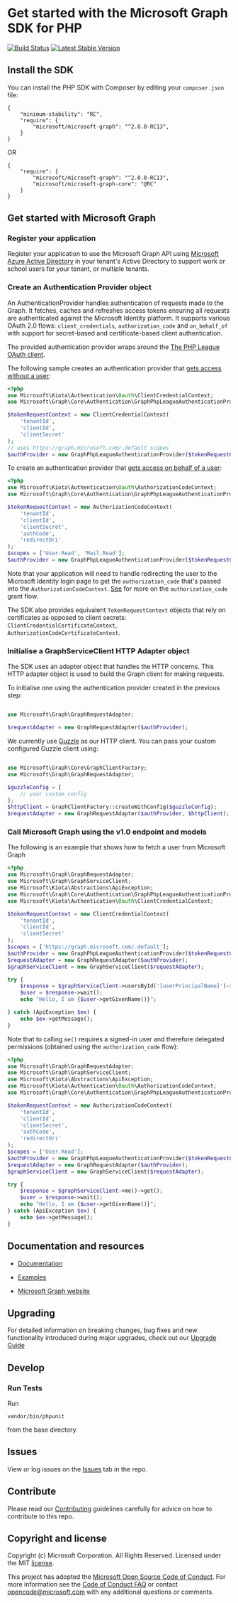 # Get started with the Microsoft Graph SDK for PHP

[![Build Status](https://travis-ci.org/microsoftgraph/msgraph-sdk-php.svg?branch=master)](https://travis-ci.org/microsoftgraph/msgraph-sdk-php)
[![Latest Stable Version](https://poser.pugx.org/microsoft/microsoft-graph/version)](https://packagist.org/packages/microsoft/microsoft-graph)

## Install the SDK
You can install the PHP SDK with Composer by editing your `composer.json` file:
```
{
    "minimum-stability": "RC",
    "require": {
        "microsoft/microsoft-graph": "^2.0.0-RC13",
    }
}
```
OR
```
{
    "require": {
        "microsoft/microsoft-graph": "^2.0.0-RC13",
        "microsoft/microsoft-graph-core": "@RC"
    }
}
```
## Get started with Microsoft Graph

### Register your application

Register your application to use the Microsoft Graph API using [Microsoft Azure Active Directory](https://portal.azure.com/#blade/Microsoft_AAD_RegisteredApps/ApplicationsListBlade) in your tenant's Active Directory to support work or school users for your tenant, or multiple tenants.

### Create an Authentication Provider object

An AuthenticationProvider handles authentication of requests made to the Graph. It fetches, caches and refreshes access tokens ensuring all requests are authenticated against the Microsoft Identity platform. It supports various OAuth 2.0 flows: `client_credentials`, `authorization_code` and `on_behalf_of` with support for secret-based and certificate-based client authentication.

The provided authentication provider wraps around the [The PHP League OAuth client](https://oauth2-client.thephpleague.com/).

The following sample creates an authentication provider that [gets access without a user](https://docs.microsoft.com/en-us/graph/auth-v2-service?context=graph%2Fapi%2F1.0&view=graph-rest-1.0):

```php
<?php
use Microsoft\Kiota\Authentication\Oauth\ClientCredentialContext;
use Microsoft\Graph\Core\Authentication\GraphPhpLeagueAuthenticationProvider;

$tokenRequestContext = new ClientCredentialContext(
    'tenantId',
    'clientId',
    'clientSecret'
);
// uses https://graph.microsoft.com/.default scopes
$authProvider = new GraphPhpLeagueAuthenticationProvider($tokenRequestContext);

```

To create an authentication provider that [gets access on behalf of a user](https://docs.microsoft.com/en-us/graph/auth-v2-user?context=graph%2Fapi%2F1.0&view=graph-rest-1.0):

```php
<?php
use Microsoft\Kiota\Authentication\Oauth\AuthorizationCodeContext;
use Microsoft\Graph\Core\Authentication\GraphPhpLeagueAuthenticationProvider;

$tokenRequestContext = new AuthorizationCodeContext(
    'tenantId',
    'clientId',
    'clientSecret',
    'authCode',
    'redirectUri'
);
$scopes = ['User.Read', 'Mail.Read'];
$authProvider = new GraphPhpLeagueAuthenticationProvider($tokenRequestContext, $scopes);

```
Note that your application will need to handle redirecting the user to the Microsoft Identity login page to get the `authorization_code` that's passed into the `AuthorizationCodeContext`.
[See](https://docs.microsoft.com/en-us/azure/active-directory/develop/v2-oauth2-auth-code-flow) for more on the `authorization_code` grant flow.

The SDK also provides equivalent `TokenRequestContext` objects that rely on certificates as opposed to client secrets: `ClientCredentialCertificateContext`, `AuthorizationCodeCertificateContext`.

### Initialise a GraphServiceClient HTTP Adapter object

The SDK uses an adapter object that handles the HTTP concerns. This HTTP adapter object is used to build the Graph client for making requests.

To initialise one using the authentication provider created in the previous step:
```php

use Microsoft\Graph\GraphRequestAdapter;

$requestAdapter = new GraphRequestAdapter($authProvider);

```

We currently use [Guzzle](http://guzzlephp.org/) as our HTTP client. You can pass your custom configured Guzzle client using:

```php

use Microsoft\Graph\Core\GraphClientFactory;
use Microsoft\Graph\GraphRequestAdapter;

$guzzleConfig = [
    // your custom config
];
$httpClient = GraphClientFactory::createWithConfig($guzzleConfig);
$requestAdapter = new GraphRequestAdapter($authProvider, $httpClient);

```


### Call Microsoft Graph using the v1.0 endpoint and models

The following is an example that shows how to fetch a user from Microsoft Graph

```php
<?php
use Microsoft\Graph\GraphRequestAdapter;
use Microsoft\Graph\GraphServiceClient;
use Microsoft\Kiota\Abstractions\ApiException;
use Microsoft\Graph\Core\Authentication\GraphPhpLeagueAuthenticationProvider;
use Microsoft\Kiota\Authentication\Oauth\ClientCredentialContext;

$tokenRequestContext = new ClientCredentialContext(
    'tenantId',
    'clientId',
    'clientSecret'
);
$scopes = ['https://graph.microsoft.com/.default'];
$authProvider = new GraphPhpLeagueAuthenticationProvider($tokenRequestContext, $scopes);
$requestAdapter = new GraphRequestAdapter($authProvider);
$graphServiceClient = new GraphServiceClient($requestAdapter);

try {
    $response = $graphServiceClient->usersById('[userPrincipalName]')->get();
    $user = $response->wait();
    echo "Hello, I am {$user->getGivenName()}";

} catch (ApiException $ex) {
    echo $ex->getMessage();
}

```

Note that to calling `me()` requires a signed-in user and therefore delegated permissions (obtained using the `authorization_code` flow):
```php
<?php
use Microsoft\Graph\GraphRequestAdapter;
use Microsoft\Graph\GraphServiceClient;
use Microsoft\Kiota\Abstractions\ApiException;
use Microsoft\Kiota\Authentication\Oauth\AuthorizationCodeContext;
use Microsoft\Graph\Core\Authentication\GraphPhpLeagueAuthenticationProvider;

$tokenRequestContext = new AuthorizationCodeContext(
    'tenantId',
    'clientId',
    'clientSecret',
    'authCode',
    'redirectUri'
);
$scopes = ['User.Read'];
$authProvider = new GraphPhpLeagueAuthenticationProvider($tokenRequestContext, $scopes);
$requestAdapter = new GraphRequestAdapter($authProvider);
$graphServiceClient = new GraphServiceClient($requestAdapter);

try {
    $response = $graphServiceClient->me()->get();
    $user = $response->wait();
    echo "Hello, I am {$user->getGivenName()}";
} catch (ApiException $ex) {
    echo $ex->getMessage();
}

```
## Documentation and resources

* [Documentation](docs/README.md)

* [Examples](docs/Examples.md)

* [Microsoft Graph website](https://aka.ms/graph)

## Upgrading

For detailed information on breaking changes, bug fixes and new functionality introduced during major upgrades, check out our [Upgrade Guide](UPGRADING.md)

## Develop

### Run Tests

Run
 ```shell
vendor/bin/phpunit
```
from the base directory.

## Issues

View or log issues on the [Issues](https://github.com/microsoftgraph/msgraph-sdk-php/issues) tab in the repo.

## Contribute

Please read our [Contributing](CONTRIBUTING.md) guidelines carefully for advice on how to contribute to this repo.

## Copyright and license

Copyright (c) Microsoft Corporation. All Rights Reserved. Licensed under the MIT [license](LICENSE).

This project has adopted the [Microsoft Open Source Code of Conduct](https://opensource.microsoft.com/codeofconduct/). For more information see the [Code of Conduct FAQ](https://opensource.microsoft.com/codeofconduct/faq/) or contact [opencode@microsoft.com](mailto:opencode@microsoft.com) with any additional questions or comments.
